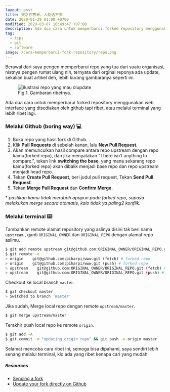 ```yaml
---
layout: post
title: 天才你赛哥，人能话不多
date: 2020-01-29 01:00 +0700
modified: 2020-03-07 16:49:47 +07:00
description: Ada dua cara untuk memperbarui forked repository menggunakan web interface yang disediakan oleh github tapi ribet, atau melalui terminal yang lebih ribet lagi.
tag:
  - tips
  - git
  - software
image: /cara-memperbarui-fork-repository/repo.png
---
```


Berawal dari saya pengen memperbarui repo yang tua dari suatu organisasi, niatnya pengen rumat ulang nih, ternyata dari orginal reponya ada update, sekalian buat artikel deh, lebih kurang gambaranya seperti ini.

<figure>
<img src="{{ page.image }}" alt="ilustrasi repo yang mau diupdate">
<figcaption>Fig 1. Gambaran ribetnya.</figcaption>
</figure>

Ada dua cara untuk memperbarui forked repository menggunakan web interface yang disediakan oleh github tapi ribet, atau melalui terminal yang lebih ribet lagi.

### Melalui Github (boring way) 💻

1. Buka repo yang hasil fork di Github.
1. Klik **Pull Requests** di sebelah kanan, lalu **New Pull Request**.
1. Akan memunculkan hasil compare antara repo upstream dengan repo kamu(forked repo), dan jika menyatakan "There isn’t anything to compare.", tekan link **switching the base**, yang mana sekarang repo kamu(forked repo) akan dibalik menjadi base repo dan repo upstream menjadi head repo.
1. Tekan **Create Pull Request**, beri judul pull request, Tekan **Send Pull Request**.
1. Tekan **Merge Pull Request** dan **Confirm Merge**.

\* _pastikan kamu tidak merubah apapun pada forked repo, supaya melakukan merge secara otomatis, kalo tidak ya paling2 konflik._

### Melalui terminal ⌨️

Tambahkan remote alamat repository yang aslinya disini tak beri nama `upstream`., ganti `ORIGINAL_OWNER` dan `ORIGINAL_REPO` dengan alamat repo aslimu.

```bash
$ git add remote upstream git@github.com:ORIGINAL_OWNER/ORIGINAL_REPO.git
$ git remote -v
> origin    git@github.com:piharpi/www.git (fetch) # forked repo
> origin    git@github.com:piharpi/www.git (push) # forked repo
> upstream    git@github.com:ORIGINAL_OWNER/ORIGINAL_REPO.git (fetch) # upstream repo / original repo
> upstream    git@github.com:ORIGINAL_OWNER/ORIGINAL_REPO.git (push) # upstream repo / original repo
```

Checkout ke local branch `master`.

```bash
$ git checkout master
> Switched to branch 'master'
```

Jika sudah, Merge local repo dengan remote `upstream/master`.

```bash
$ git merge upstream/master
```

Terakhir push local repo ke remote `origin`.

```bash
$ git add -A
$ git commit -m "updating origin repo" && git push -u origin master
```

Selamat mencoba cara ribet ini, semoga bisa dipahami, saya sendiri lebih senang melalui terminal, klo ada yang ribet kenapa cari yang mudah.

##### Resources

- [Syncing a fork](https://help.github.com/en/github/collaborating-with-issues-and-pull-requests/syncing-a-fork)
- [Update your fork directly on Github](https://rick.cogley.info/post/update-your-forked-repository-directly-on-github/#top)
